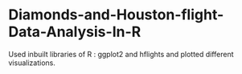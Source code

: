 # Diamonds-and-Houston-flight-Data-Analysis-In-R
Used inbuilt libraries of R : ggplot2 and hflights and plotted different visualizations.
